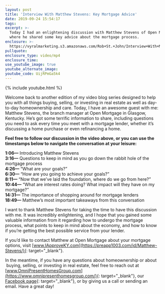 ```yaml
---
layout: post
title: 'Interview With Matthew Stevens: Key Mortgage Advice'
date: 2019-09-24 15:54:17
tags:
excerpt: >-
  Today I had an enlightening discussion with Matthew Stevens of Open Mortgage,
  where he shared some key advice about the mortgage process.
enclosure: >-
  https://vyralmarketing.s3.amazonaws.com/Rob+St.+John/Interview+With+Matthew+Stevens-+Key+Mortgage+Advice.mp4
pullquote:
enclosure_type: video/mp4
enclosure_time:
use_youtube_image: true
youtube_alternate_image:
youtube_code: UijRPmGa5k4
---
```


{% include youtube.html %}

Welcome back to another edition of my video blog series designed to help you with all things buying, selling, or investing in real estate as well as day-to-day homeownership and care. Today, I have an awesome guest with me: Matthew Stevens, the branch manager at Open Mortgage in Glasgow, Kentucky. He’s got some terrific information to share, including questions you need to ask every time you meet with a mortgage lender, whether it’s discussing a home purchase or even refinancing a home.

**Feel free to follow our discussion in the video above, or you can use the timestamps below to navigate the conversation at your leisure:**

**1:06—** Introducing Matthew Stevens<br>**3:16—** Questions to keep in mind as you go down the rabbit hole of the mortgage process<br>**4:26—** “What are your goals?”<br>**6:30—** “How are you going to achieve your goals?”<br>**8:11—** “Now that we’ve laid the foundation, where do we go from here?”<br>**10:44—** “What are interest rates doing? What impact will they have on my mortgage?”<br>**14:31—** The importance of shopping around for mortgage lenders<br>**18:49—** Matthew’s most important takeaways from this conversation

I want to thank Matthew Stevens for taking the time to have this discussion with me. It was incredibly enlightening, and I hope that you gained some valuable information from it regarding how to undergo the mortgage process, what points to keep in mind about the economy, and how to know if you’re getting the best possible service from your lender.

If you’d like to contact Matthew at Open Mortgage about your mortgage options, visit [www.IApproveKY.com](https://preapp1003.com/id/Matthew-Stevens/){: target="_blank"}.

In the meantime, if you have any questions about homeownership or about &nbsp;buying, selling, or investing in real estate, feel free to reach out at [www.OmniPresentHomesGroup.com](https://www.omnipresenthomesgroup.com/){: target="_blank"}, our [Facebook page](https://business.facebook.com/realtor.robstjohn){: target="_blank"}, or by giving us a call or sending an email. Have a great day\!

&nbsp;